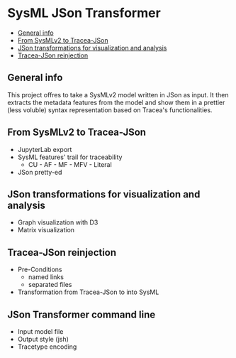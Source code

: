 # SysML JSon Transformer

* [General info](#general-info)
* [From SysMLv2 to Tracea-JSon](#from-sysmlv2-to-tracea-json)
* [JSon transformations for visualization and analysis](#json-transformations-for-visualization-and-analysis)
* [Tracea-JSon reinjection](#tracea-json-reinjection)

## General info

This project offres to take a SysMLv2 model written in JSon as input. It then extracts the metadata features from the model and show them in a prettier (less voluble) syntax representation based on Tracea's functionalities.

## From SysMLv2 to Tracea-JSon

* JupyterLab export
* SysML features' trail for traceability
  * CU - AF - MF - MFV - Literal
* JSon pretty-ed

## JSon transformations for visualization and analysis

* Graph visualization with D3
* Matrix visualization

## Tracea-JSon reinjection

* Pre-Conditions
  * named links
  * separated files
* Transformation from Tracea-JSon to into SysML

## JSon Transformer command line

* Input model file
* Output style (jsh)
* Tracetype encoding

